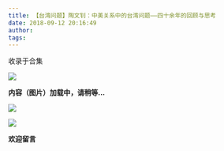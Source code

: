 ```yaml
---
title: 【台湾问题】陶文钊：中美关系中的台湾问题——四十余年的回顾与思考
date: 2018-09-12 20:16:49
author: 
tags: 
---
```



收录于合集

<img src='/images/3620/2.gif' width='auto' />

**内容（图片）加载中，请稍等...**

![](/images/3620/3.png)

![](/images/3620/4.png)

 **欢迎留言**

